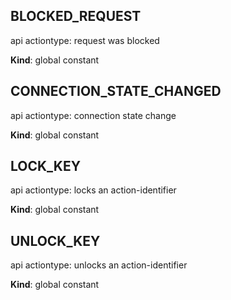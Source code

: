<a id="blocked95request"></a>

## BLOCKED_REQUEST
api actiontype: request was blocked

**Kind**: global constant  
<a id="connection95state95changed"></a>

## CONNECTION_STATE_CHANGED
api actiontype: connection state change

**Kind**: global constant  
<a id="lock95key"></a>

## LOCK_KEY
api actiontype: locks an action-identifier

**Kind**: global constant  
<a id="unlock95key"></a>

## UNLOCK_KEY
api actiontype: unlocks an action-identifier

**Kind**: global constant  
